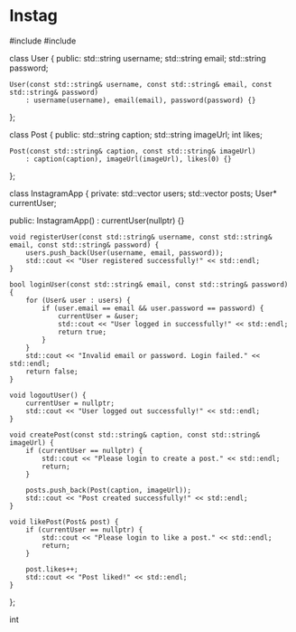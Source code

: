 # Instag
#include <iostream>
#include <vector>

class User {
public:
    std::string username;
    std::string email;
    std::string password;

    User(const std::string& username, const std::string& email, const std::string& password)
        : username(username), email(email), password(password) {}
};

class Post {
public:
    std::string caption;
    std::string imageUrl;
    int likes;

    Post(const std::string& caption, const std::string& imageUrl)
        : caption(caption), imageUrl(imageUrl), likes(0) {}
};

class InstagramApp {
private:
    std::vector<User> users;
    std::vector<Post> posts;
    User* currentUser;

public:
    InstagramApp() : currentUser(nullptr) {}

    void registerUser(const std::string& username, const std::string& email, const std::string& password) {
        users.push_back(User(username, email, password));
        std::cout << "User registered successfully!" << std::endl;
    }

    bool loginUser(const std::string& email, const std::string& password) {
        for (User& user : users) {
            if (user.email == email && user.password == password) {
                currentUser = &user;
                std::cout << "User logged in successfully!" << std::endl;
                return true;
            }
        }
        std::cout << "Invalid email or password. Login failed." << std::endl;
        return false;
    }

    void logoutUser() {
        currentUser = nullptr;
        std::cout << "User logged out successfully!" << std::endl;
    }

    void createPost(const std::string& caption, const std::string& imageUrl) {
        if (currentUser == nullptr) {
            std::cout << "Please login to create a post." << std::endl;
            return;
        }

        posts.push_back(Post(caption, imageUrl));
        std::cout << "Post created successfully!" << std::endl;
    }

    void likePost(Post& post) {
        if (currentUser == nullptr) {
            std::cout << "Please login to like a post." << std::endl;
            return;
        }

        post.likes++;
        std::cout << "Post liked!" << std::endl;
    }
};

int
